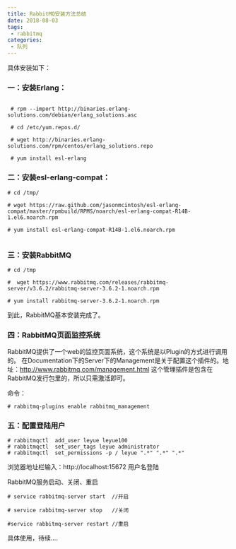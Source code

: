 ```yaml
---
title: RabbitMQ安装方法总结
date: 2018-08-03
tags:
 - rabbitmq
categories:
 - 队列 
---
```


具体安装如下：

### 一：安装Erlang：
 
 
```$xslt
  
 # rpm --import http://binaries.erlang-solutions.com/debian/erlang_solutions.asc  
  
 # cd /etc/yum.repos.d/ 
  
 # wget http://binaries.erlang-solutions.com/rpm/centos/erlang_solutions.repo  
  
 # yum install esl-erlang  
```

<!--more-->
### 二：安装esl-erlang-compat：
```$xslt
# cd /tmp/  
  
# wget https://raw.github.com/jasonmcintosh/esl-erlang-compat/master/rpmbuild/RPMS/noarch/esl-erlang-compat-R14B-1.el6.noarch.rpm   
  
# yum install esl-erlang-compat-R14B-1.el6.noarch.rpm 
 

```

### 三：安装RabbitMQ
 
 ```$xslt
 # cd /tmp 
 
 #  wget https://www.rabbitmq.com/releases/rabbitmq-server/v3.6.2/rabbitmq-server-3.6.2-1.noarch.rpm 
 
 # yum install rabbitmq-server-3.6.2-1.noarch.rpm 
```

  
到此，RabbitMQ基本安装完成了。
 
 
 
### 四：RabbitMQ页面监控系统
RabbitMQ提供了一个web的监控页面系统，这个系统是以Plugin的方式进行调用的。
在Documentation下的Server下的Management是关于配置这个插件的。地址：http://www.rabbitmq.com/management.html
这个管理插件是包含在RabbitMQ发行包里的，所以只需激活即可。
 
命令： 
```$xslt
# rabbitmq-plugins enable rabbitmq_management
```

 
### 五：配置登陆用户
 
 ```$xslt
# rabbitmqctl  add_user leyue leyue100
# rabbitmqctl  set_user_tags leyue administrator
# rabbitmqctl  set_permissions -p / leyue ".*" ".*" ".*"
```

 
浏览器地址栏输入：http://localhost:15672  用户名登陆
 
 
 
RabbitMQ服务启动、关闭、重启
```$xslt
# service rabbitmq-server start  //开启

# service rabbitmq-server stop   //关闭

#service rabbitmq-server restart //重启
```


 
具体使用，待续....